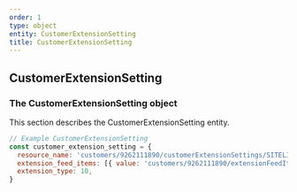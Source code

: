 ```yaml
---
order: 1
type: object
entity: CustomerExtensionSetting
title: CustomerExtensionSetting
---
```


## CustomerExtensionSetting

### The CustomerExtensionSetting object

This section describes the CustomerExtensionSetting entity.

```javascript
// Example CustomerExtensionSetting
const customer_extension_setting = {
  resource_name: 'customers/9262111890/customerExtensionSettings/SITELINK',
  extension_feed_items: [{ value: 'customers/9262111890/extensionFeedItems/51840594005' }],
  extension_type: 10,
}
```
